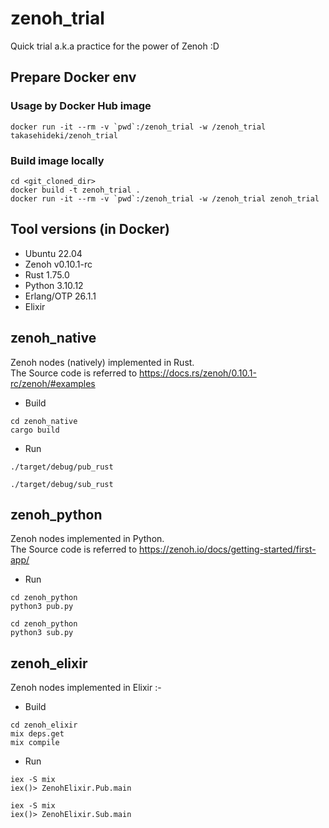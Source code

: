# zenoh_trial
Quick trial a.k.a practice for the power of Zenoh :D

## Prepare Docker env

### Usage by Docker Hub image

```
docker run -it --rm -v `pwd`:/zenoh_trial -w /zenoh_trial takasehideki/zenoh_trial
```

### Build image locally

```
cd <git_cloned_dir>
docker build -t zenoh_trial .
docker run -it --rm -v `pwd`:/zenoh_trial -w /zenoh_trial zenoh_trial
```

## Tool versions (in Docker)

- Ubuntu 22.04
- Zenoh v0.10.1-rc
- Rust 1.75.0
- Python 3.10.12
- Erlang/OTP 26.1.1
- Elixir 

## zenoh_native

Zenoh nodes (natively) implemented in Rust.  
The Source code is referred to https://docs.rs/zenoh/0.10.1-rc/zenoh/#examples

- Build
```
cd zenoh_native
cargo build
```

- Run
```
./target/debug/pub_rust
```
```
./target/debug/sub_rust
```

## zenoh_python

Zenoh nodes implemented in Python.  
The Source code is referred to https://zenoh.io/docs/getting-started/first-app/

- Run
```
cd zenoh_python
python3 pub.py
```
```
cd zenoh_python
python3 sub.py
```

## zenoh_elixir

Zenoh nodes implemented in Elixir :-

- Build
```
cd zenoh_elixir
mix deps.get
mix compile
```

- Run
```
iex -S mix
iex()> ZenohElixir.Pub.main
```
```
iex -S mix
iex()> ZenohElixir.Sub.main
```
